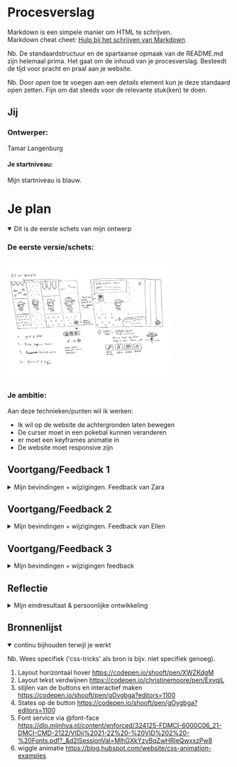 # Procesverslag
Markdown is een simpele manier om HTML te schrijven.  
Markdown cheat cheet: [Hulp bij het schrijven van Markdown](https://github.com/adam-p/markdown-here/wiki/Markdown-Cheatsheet).

Nb. De standaardstructuur en de spartaanse opmaak van de README.md zijn helemaal prima. Het gaat om de inhoud van je procesverslag. Besteedt de tijd voor pracht en praal aan je website.

Nb. Door *open* toe te voegen aan een *details* element kun je deze standaard open zetten. Fijn om dat steeds voor de relevante stuk(ken) te doen.





## Jij


### Ontwerper:
Tamar Langenburg

#### Je startniveau:
Mijn startniveau is blauw.





# Je plan

<details open>
  <summary>Dit is de eerste schets van mijn ontwerp </summary>

  ### De eerste versie/schets:
  <img src="readme-images/1e schets.jpg" width="375px" alt="eerste versie/schets">


  ### Je ambitie: 
  Aan deze technieken/punten wil ik werken:
  - Ik wil op de website de achtergronden laten bewegen
  - De curser moet in een pokebal kunnen veranderen
  - er moet een keyframes animatie in
  - De website moet responsive zijn
 
</details>




## Voortgang/Feedback 1

<details>
  <summary>Mijn bevindingen + wijzigingen. Feedback van Zara</summary>

  #### Bevinding 1:
  Het concept is leuk, maar ik moet nog goed bedenken wat ik als content erbij ga vertellen en hoe ik de poppetjes laat lopen.

  #### oplossing:
  Ik ga bij elke list item een beweegende afbeeling op de achtergrond doen. En een GIF animatie voor de poppetjes gebruiken.

  #### Bevinding 2:
  De tekst had ik nog niet en de afbeeldingen. Die moet ik nog verzamelen.

  #### oplossing:
  Ik heb een moment genomen om alle afbeeldingen te vinden en in het mapje images te doen.

  #### Bevinding 3:
  Tijdens het zoeken heb ik goed moeten kijken naar de kwaliteit en naar de grote van de afbeeldingen, vooral omdat er genoeg ruimte moet zijn voor het poppetje om te lopen.

</details>


## Voortgang/Feedback 2

<details>
  <summary>Mijn bevindingen + wijzigingen. Feedback van Ellen</summary>
  
  ### Bevinding 1:
  De afbeelingen passen goed bij mijn thema, maar kunnen nog niet bewegen. Ik heb nu alleen dat de poppetjes Gif het wel doet.

  #### oplossing:
  Ik heb de tip gekregen om background positie te gebruiken om de achtergrond afbeeldingen te laten bewegen over het scherm, en te positioneren.

  ### Bevinding 2:
  De Website is nog niet responsive, en ik moet nog veel doen aan de code. zoals custom properties etc.

  #### oplossing:
  Ik ga de responsiveness aanpassen van de achtergronden en de poppetjes image in de li overlay hidden zetten, zodat ze niet meer overlappen. 

  ### Bevinding 3:
  Ook moet ik nog een default lettertype vinden, want die deed het niet op een andere laptop.


</details>



## Voortgang/Feedback 3

<details>
  <summary>Mijn bevindingen + wijzigingen feedback</summary>
  
  ### Bevinding 1:
  Mijn tekst vlakken en buttons waren nog niet helemaal responsive. Wanneer je het scherm kleiner maakt valt de tekst uit de button bijvoorbeeld.

  #### oplossing:
  Ik heb de tekst vlak aangepast en gezorgd dat de tekst in het vlak past. Dit heb ik gedaan met vw en vh. 

  ### Bevinding 2:
  Wanneer iemand de link op github klikt, ziet hij/zij nog niet het goede lettertype. 

  #### oplossing:
  Dit heb ik opgelost door de font via font-face kunnen toevoegen in mijn code en nu kan je ook op andere laptops de goede font zien.

  ### Bevinding 3:
  ...

</details>




## Reflectie

<details>
  <summary>Mijn eindresultaat & persoonlijke ontwikkeling</summary>

  ### Je uitkomst - karakteristiek screenshot(s):
  <img src="readme-images/screenshot1" width="375px" alt="final ontwerp">


  ### Dit ging goed/Heb ik geleerd: 
  Ik heb geleerd hoe de basics van coderen werken. Ik heb dingen geleerd zoals keyframe animaties, layout met grid en flex en hoe ik elementen responsive kan maken. Ook heb ik geleerd hoe ik op verschillende manieren font kan toevoegen. 

  <img src="readme-images/screenshot2" width="375px" alt="top">


  ### Dit was lastig/Is niet gelukt:
  Wat mij niet gelukt was doordat ik bij kleine dingen vast liep, zoals het responsive maken van de list items. heb ik niet meer interactie en/of animaties kunnen toevoegen. 

  
</details>





## Bronnenlijst

<details open>
<summary>continu bijhouden terwijl je werkt</summary>

Nb. Wees specifiek ('css-tricks' als bron is bijv. niet specifiek genoeg).

1. Layout horizontaal hover https://codepen.io/shooft/pen/XWZKdgM
2. Layout tekst verdwijnen https://codepen.io/christinemoore/pen/ExvqjL
3. stijlen van de buttons en interactief maken https://codepen.io/shooft/pen/gOvgbga?editors=1100
4. States op de button https://codepen.io/shooft/pen/gOvgbga?editors=1100
5. Font service via @font-face https://dlo.mijnhva.nl/content/enforced/324125-FDMCI-6000C06_21-DMCI-CMD-2122/VIDii%2021-22%20-%20VID%202%20-%20Fonts.pdf?_&d2lSessionVal=MlhGXkYzvBqZwHRleQwxxzPw8
6. wiggle animatie https://blog.hubspot.com/website/css-animation-examples

</details>
